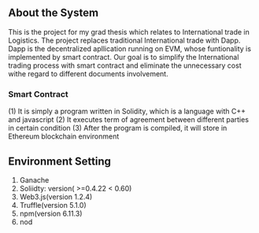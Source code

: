 ## About the System
This is the project for my grad thesis which relates to International trade in Logistics. 
The project replaces traditional International trade with Dapp. Dapp is the decentralized apllication running on EVM, whose funtionality is implemented by smart contract.
Our goal is to simplify the International trading process with smart contract and eliminate the unnecessary cost
  withe regard to different documents involvement.

### Smart Contract
(1) It is simply a program written in Solidity, which is a language with C++ and javascript
(2) It executes term of agreement between different parties in certain condition
(3) After the program is compiled, it will store in Ethereum blockchain environment



## Environment Setting
1. Ganache
2. Soliidty: version( >=0.4.22 < 0.60)
3. Web3.js(version 1.2.4)
4. Truffle(version 5.1.0)
5. npm(version 6.11.3)
6. nod
